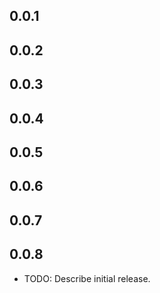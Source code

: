 ## 0.0.1

## 0.0.2

## 0.0.3
## 0.0.4
## 0.0.5
## 0.0.6
## 0.0.7
## 0.0.8


* TODO: Describe initial release.
